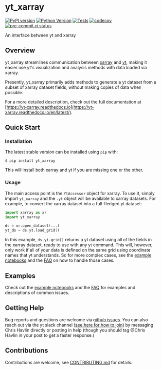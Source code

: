 # yt_xarray

[![PyPI version](https://badge.fury.io/py/yt_xarray.svg)](https://badge.fury.io/py/yt_xarray)
[![Python Version](https://img.shields.io/pypi/pyversions/yt_xarray.svg?color=green)](https://python.org)
[![Tests](https://github.com/data-exp-lab/yt_xarray/actions/workflows/run-pytest-tests.yml/badge.svg)](https://github.com/data-exp-lab/yt_xarray/actions/workflows/run-pytest-tests.yml)
[![codecov](https://codecov.io/gh/data-exp-lab/yt_xarray/branch/main/graph/badge.svg)](https://codecov.io/gh/data-exp-lab/yt_xarray)
[![pre-commit.ci status](https://results.pre-commit.ci/badge/github/data-exp-lab/yt_xarray/main.svg)](https://results.pre-commit.ci/latest/github/data-exp-lab/yt_xarray/main)

An interface between yt and xarray

## Overview

yt_xarray streamlines communication between
[xarray](https://docs.xarray.dev/en/stable/#) and [yt](https://yt-project.org),
making it easier use yt's visualization and analysis methods with data loaded
via xarray.

Presently, yt_xarray primarily adds methods to generate a yt dataset from a
subset of xarray dataset fields, without making copies of data when possible.

For a more detailed description, check out the full documentation at
[https://yt-xarray.readthedocs.io](https://yt-xarray.readthedocs.io/en/latest/).

## Quick Start

### Installation

The latest stable version can be installed using `pip` with:

```commandline
$ pip install yt_xarray
```

This will install both xarray and yt if you are missing one or the other.

### Usage

The main access point is the `YtAccessor` object for xarray. To
use it, simply import `yt_xarray` and the `.yt` object will be available to
xarray datasets. For example, to convert the xarray dataset into a full-fledged
yt dataset:

```python
import xarray as xr
import yt_xarray

ds = xr.open_dataset(...)
yt_ds = ds.yt.load_grid()
```
In this example, `ds.yt.grid()` returns a yt dataset using all of the fields in
the xarray dataset, ready to use with any yt command. This will, however, only
work if all of your data is defined on the same grid using coordinate names that
yt understands. So for more complex cases, see the [example notebooks](https://yt-xarray.readthedocs.io/en/latest/examples.html)
and the [FAQ](https://yt-xarray.readthedocs.io/en/latest/examples.html) on how
to handle those cases.

## Examples

Check out the [example notebooks](https://yt-xarray.readthedocs.io/en/latest/examples.html)
and the [FAQ](https://yt-xarray.readthedocs.io/en/latest/examples.html) for examples and
descriptions of common issues.

## Getting Help

Bug reports and questions are welcome via [github issues](https://github.com/data-exp-lab/yt_xarray/issues).
You can also reach out via the yt slack channel
([see here for how to join](https://yt-project.org/community.html)) by messaging
Chris Havlin directly or posting in help (though you should tag @Chris Havlin in
your post to get a faster response.)

## Contributions

Contributions are welcome, see [CONTRIBUTING.md](CONTRIBUTING.md) for details.
